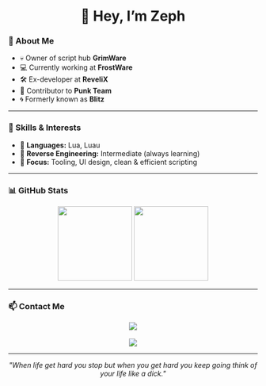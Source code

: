 <h1 align="center">👋 Hey, I’m Zeph</h1>

### 🚀 About Me
- 💀 Owner of script hub **GrimWare**
- 💻 Currently working at **FrostWare**
- 🛠️ Ex-developer at **ReveliX**
- 🤝 Contributor to **Punk Team**
- 🌀 Formerly known as **Blitz**

---

### 🧠 Skills & Interests
- 🔹 **Languages:** Lua, Luau  
- 🔹 **Reverse Engineering:** Intermediate (always learning)  
- 🔹 **Focus:** Tooling, UI design, clean & efficient scripting  

---

### 📊 GitHub Stats
<p align="center">
  <img src="https://github-readme-stats.vercel.app/api?username=luvedbyzeph&show_icons=true&theme=radical" height="150"/>
  <img src="https://github-readme-stats.vercel.app/api/top-langs/?username=Luvedbyzeph&layout=compact&theme=radical" height="150"/>
</p>

---

### 📫 Contact Me
<p align="center">
  <a href="mailto:zeph.sys@gmail.com"><img src="https://img.shields.io/badge/Gmail-zeph.sys%40gmail.com-D14836?style=for-the-badge&logo=gmail&logoColor=white"/></a><br/><br/>
  <img src="https://img.shields.io/badge/Discord-Zeph.sys-7289DA?style=for-the-badge&logo=discord&logoColor=white"/>
</p>

---

<p align="center"><i>"When life get hard you stop but when you get hard you keep going think of your life like a dick."</i></p>
